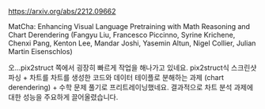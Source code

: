 https://arxiv.org/abs/2212.09662

MatCha: Enhancing Visual Language Pretraining with Math Reasoning and Chart Derendering (Fangyu Liu, Francesco Piccinno, Syrine Krichene, Chenxi Pang, Kenton Lee, Mandar Joshi, Yasemin Altun, Nigel Collier, Julian Martin Eisenschlos)

오...pix2struct 쪽에서 굉장히 빠르게 작업을 해나가고 있네요. pix2struct식 스크린샷 파싱 + 차트를 차트를 생성한 코드와 데이터 테이플로 분해하는 과제 (chart derendering) + 수학 문제 풀기로 프리트레이닝했네요. 결과적으로 차트 분석 과제에 대한 성능을 주요하게 끌어올렸습니다.